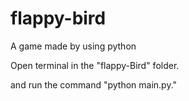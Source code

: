 # flappy-bird

A game made by using python

Open terminal in the "flappy-Bird" folder.

and run the command "python main.py."
